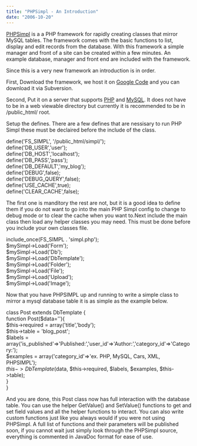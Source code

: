 ```yaml
---
title: "PHPSimpl - An Introduction"
date: "2006-10-20"
---
```


[PHPSimpl](http://code.google.com/p/phpsimpl/) is a a PHP framework for rapidly creating classes that mirror MySQL tables. The framework comes with the basic functions to list, display and edit records from the database. With this framework a simple manager and front of a site can be created within a few minutes. An example database, manager and front end are included with the framework.

Since this is a very new framework an introduction is in order.

First, Download the framework, we host it on [Google Code](http://code.google.com/p/phpsimpl/) and you can download it via Subversion.

Second, Put it on a server that supports [PHP](http://php.net/) and [MySQL](http://mysql.com/). It does not have to be in a web viewable directory but currently it is recommended to be in /public\_html/ root.

Setup the defines. There are a few defines that are nessisary to run PHP Simpl these must be declaired before the include of the class.  

define('FS\_SIMPL', '/public\_html/simpl/');  
define('DB\_USER','user');  
define('DB\_HOST','localhost');  
define('DB\_PASS','pass');  
define('DB\_DEFAULT','my\_blog');  
define('DEBUG',false);  
define('DEBUG\_QUERY',false);  
define('USE\_CACHE',true);  
define('CLEAR\_CACHE',false);

  
The first one is manditory the rest are not, but it is a good idea to define them if you do not want to go into the main PHP Simpl config to change to debug mode or to clear the cache when you want to.Next include the main class then load any helper classes you may need. This must be done before you include your own classes file.  

include\_once(FS\_SIMPL . 'simpl.php');  
$mySimpl->Load('Form');  
$mySimpl->Load('Db');  
$mySimpl->Load('DbTemplate');  
$mySimpl->Load('Folder');  
$mySimpl->Load('File');  
$mySimpl->Load('Upload');  
$mySimpl->Load('Image');

  
Now that you have PHPSIMPL up and running to write a simple class to mirror a mysql database table it is as simple as the example below.  

class  Post extends DbTemplate {  
  function Post($data=''){  
     $this->required = array('title','body');  
     $this->table = 'blog\_post';  
     $labels =     array('is\_published'=>'Published:','user\_id'=>'Author:','category\_id'=>'Category:');  
     $examples = array('category\_id'=>'ex. PHP, MySQL, Cars, XML, PHPSIMPL');  
      $this->DbTemplate($data, $this->required, $labels, $examples, $this->table);  
  }  
}

  
And you are done, this Post class now has full interaction with the database table. You can use the helper GetValue() and SetValue() functions to get and set field values and all the helper functions to interact. You can also write custom functions just like you always would if you were not using PHPSimpl. A full list of functions and their parameters will be published soon, if you cannot wait just simply look through the PHPSimpl source, everything is commented in JavaDoc format for ease of use.
